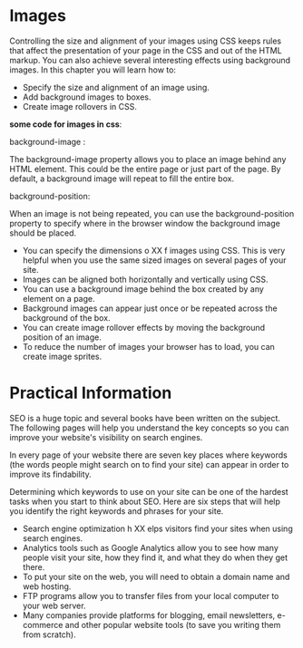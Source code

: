 # Images


Controlling the size and alignment of
your images using CSS keeps rules that
affect the presentation of your page in
the CSS and out of the HTML markup.
You can also achieve several interesting effects using
background images. In this chapter you will learn how to:


* Specify the size and alignment of an image using.
* Add background images to boxes.
* Create image rollovers in CSS.

**some code for images in css**:

background-image :

The background-image property allows you to place an image behind any HTML element. This could be the entire page or just part of the page. By default, a background image will
repeat to fill the entire box.

background-position:

When an image is not being repeated, you can use the
background-position property to specify where in the
browser window the background image should be placed.


* You can specify the dimensions o XX f images using CSS.
This is very helpful when you use the same sized
images on several pages of your site.
* Images can be aligned both horizontally and vertically
using CSS.
* You can use a background image behind the box
created by any element on a page.
* Background images can appear just once or be
repeated across the background of the box.
* You can create image rollover effects by moving the
background position of an image.
* To reduce the number of images your browser has to
load, you can create image sprites.

# Practical Information

SEO is a huge topic and several books have been written on the subject. The following pages will help you understand the key concepts so you can improve your website's visibility on search engines.

In every page of your website there are seven key places where keywords (the words people might search on to find your site) can appear in order to improve its findability.

Determining which keywords to use on your site can be one of the hardest tasks when you start to think about SEO. Here are six steps that will help you identify the right keywords and phrases for your site.



* Search engine optimization h XX elps visitors find your
sites when using search engines.
* Analytics tools such as Google Analytics allow you to
see how many people visit your site, how they find it,
and what they do when they get there.
* To put your site on the web, you will need to obtain a
domain name and web hosting.
* FTP programs allow you to transfer files from your
local computer to your web server.
* Many companies provide platforms for blogging, email
newsletters, e-commerce and other popular website
tools (to save you writing them from scratch).